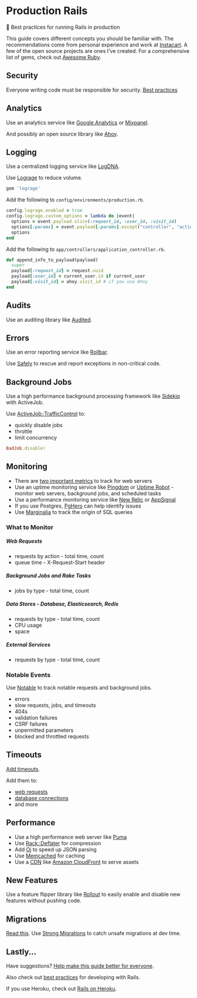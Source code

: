 # Production Rails

:rocket: Best practices for running Rails in production

This guide covers different concepts you should be familiar with. The recommendations come from personal experience and work at [Instacart](https://www.instacart.com/opensource). A few of the open source projects are ones I’ve created. For a comprehensive list of gems, check out [Awesome Ruby](http://awesome-ruby.com).

## Security

Everyone writing code must be responsible for security. [Best practices](https://github.com/ankane/secure_rails)

## Analytics

Use an analytics service like [Google Analytics](http://www.google.com/analytics/) or [Mixpanel](https://mixpanel.com/).

And possibly an open source library like [Ahoy](https://github.com/ankane/ahoy).

## Logging

Use a centralized logging service like [LogDNA](https://logdna.com).

Use [Lograge](https://github.com/roidrage/lograge) to reduce volume.

```ruby
gem 'lograge'
```

Add the following to `config/environments/production.rb`.

```ruby
config.lograge.enabled = true
config.lograge.custom_options = lambda do |event|
  options = event.payload.slice(:request_id, :user_id, :visit_id)
  options[:params] = event.payload[:params].except("controller", "action")
  options
end
```

Add the following to `app/controllers/application_controller.rb`.

```ruby
def append_info_to_payload(payload)
  super
  payload[:request_id] = request.uuid
  payload[:user_id] = current_user.id if current_user
  payload[:visit_id] = ahoy.visit_id # if you use Ahoy
end
```

## Audits

Use an auditing library like [Audited](https://github.com/collectiveidea/audited).

## Errors

Use an error reporting service like [Rollbar](https://rollbar.com/).

Use [Safely](https://github.com/ankane/safely) to rescue and report exceptions in non-critical code.

## Background Jobs

Use a high performance background processing framework like [Sidekiq](https://github.com/mperham/sidekiq) with ActiveJob.

Use [ActiveJob::TrafficControl](https://github.com/nickelser/activejob-traffic_control) to:

- quickly disable jobs
- throttle
- limit concurrency

```ruby
BadJob.disable!
```

## Monitoring

- There are [two important metrics](https://github.com/ankane/shorts/blob/master/Two-Metrics.md) to track for web servers
- Use an uptime monitoring service like [Pingdom](https://www.pingdom.com/) or [Uptime Robot](https://uptimerobot.com/) - monitor web servers, background jobs, and scheduled tasks
- Use a performance monitoring service like [New Relic](http://newrelic.com/) or [AppSignal](https://appsignal.com/)
- If you use Postgres, [PgHero](https://github.com/ankane/pghero) can help identify issues
- Use [Marginalia](https://github.com/basecamp/marginalia) to track the origin of SQL queries

### What to Monitor

##### Web Requests

- requests by action - total time, count
- queue time - X-Request-Start header

##### Background Jobs and Rake Tasks

- jobs by type - total time, count

##### Data Stores - Database, Elasticsearch, Redis

- requests by type - total time, count
- CPU usage
- space

##### External Services

- requests by type - total time, count

### Notable Events

Use [Notable](https://github.com/ankane/notable) to track notable requests and background jobs.

- errors
- slow requests, jobs, and timeouts
- 404s
- validation failures
- CSRF failures
- unpermitted parameters
- blocked and throttled requests

## Timeouts

[Add timeouts](https://github.com/ankane/the-ultimate-guide-to-ruby-timeouts).

Add them to:

- [web requests](https://github.com/ankane/the-ultimate-guide-to-ruby-timeouts#rack-middleware)
- [database connections](https://github.com/ankane/the-ultimate-guide-to-ruby-timeouts#activerecord)
- and more

## Performance

- Use a high performance web server like [Puma](https://devcenter.heroku.com/articles/deploying-rails-applications-with-the-puma-web-server)
- Use [Rack::Deflater](https://robots.thoughtbot.com/content-compression-with-rack-deflater) for compression
- Add [Oj](https://github.com/ohler55/oj) to speed up JSON parsing
- Use [Memcached](https://github.com/mperham/dalli) for caching
- Use a [CDN](https://en.wikipedia.org/wiki/Content_delivery_network) like [Amazon CloudFront](https://aws.amazon.com/cloudfront/) to serve assets

## New Features

Use a feature flipper library like [Rollout](https://github.com/FetLife/rollout) to easily enable and disable new features without pushing code.

## Migrations

[Read this](http://pedro.herokuapp.com/past/2011/7/13/rails_migrations_with_no_downtime/). Use [Strong Migrations](https://github.com/ankane/strong_migrations) to catch unsafe migrations at dev time.

## Lastly...

Have suggestions? [Help make this guide better for everyone](https://github.com/ankane/production_rails/issues/new).

Also check out [best practices](https://github.com/ankane/shorts/blob/master/Development-Rails.md) for developing with Rails.

If you use Heroku, check out [Rails on Heroku](https://github.com/ankane/shorts/blob/master/Rails-on-Heroku.md).
